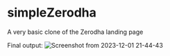 # simpleZerodha
A very basic clone of the Zerodha landing page

Final output:
![Screenshot from 2023-12-01 21-44-43](https://github.com/BKM14/simpleZerodha/assets/107975017/b887d28d-2463-4041-a2c5-4e93c0c1e8cf)
